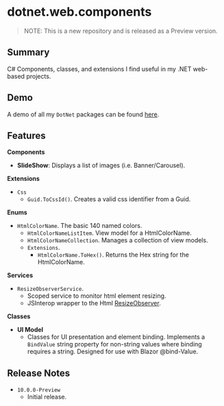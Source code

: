 # dotnet.web.components

> NOTE: This is a new repository and is released as a Preview version.

## Summary
C#  Components, classes, and extensions I find useful in my .NET web-based projects.

## Demo
A demo of all my `DotNet` packages can be found [here](https://github.com/marqdouj/dotnet.demo).

## Features

**Components**
  - **SlideShow**: Displays a list of images (i.e. Banner/Carousel).

**Extensions**
  - `Css`
    - `Guid.ToCssId()`. Creates a valid css identifier from a Guid.

**Enums**
  - `HtmlColorName`. The basic 140 named colors.
    - `HtmlColorNameListItem`. View model for a HtmlColorName.
    - `HtmlColorNameCollection`. Manages a collection of view models.
    - `Extensions`.
      - `HtmlColorName.ToHex()`. Returns the Hex string for the HtmlColorName.

 **Services**
   - `ResizeObserverService`. 
     - Scoped service to monitor html element resizing.
     - JSInterop wrapper to the Html [ResizeObserver](https://developer.mozilla.org/en-US/docs/Web/API/ResizeObserver).

**Classes**
  - **UI Model**
    -  Classes for UI presentation and element binding.
       Implements a `BindValue` string property for non-string values
       where binding requires a string. Designed for use with Blazor @bind-Value.

## Release Notes
- `10.0.0-Preview`
  - Initial release.
